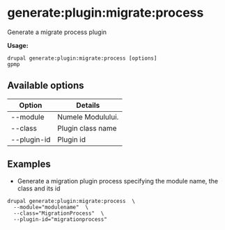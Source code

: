 # generate:plugin:migrate:process
Generate a migrate process plugin

**Usage:**
```
drupal generate:plugin:migrate:process [options]
gpmp
```

## Available options
Option | Details
-------|-------------
--module | Numele Modulului.
--class | Plugin class name
--plugin-id | Plugin id

## Examples
* Generate a migration plugin process specifying the module name, the class and its id
```
drupal generate:plugin:migrate:process  \
  --module="modulename"  \
  --class="MigrationProcess"  \
  --plugin-id="migrationprocess"
```
